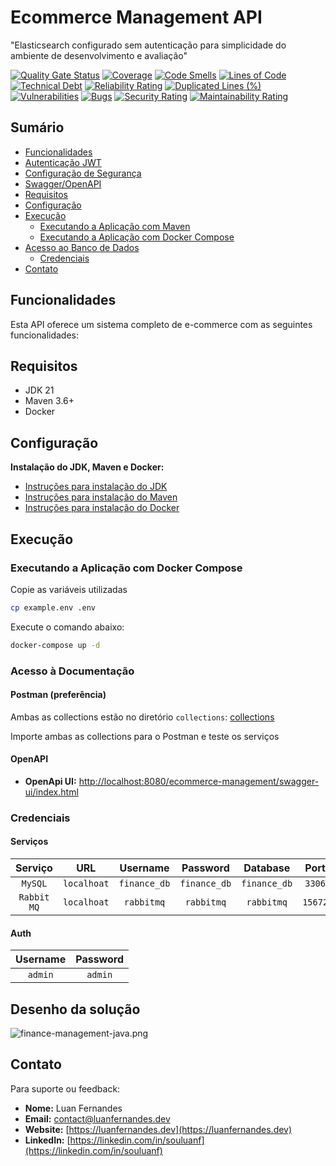 # Ecommerce Management API

"Elasticsearch configurado sem autenticação para simplicidade do ambiente de desenvolvimento e avaliação"

[![Quality Gate Status](https://sonarcloud.io/api/project_badges/measure?project=souluanf_fecommerce-management-api&metric=alert_status)](https://sonarcloud.io/summary/new_code?id=souluanf_fecommerce-management-api)
[![Coverage](https://sonarcloud.io/api/project_badges/measure?project=souluanf_fecommerce-management-api&metric=coverage)](https://sonarcloud.io/summary/new_code?id=souluanf_fecommerce-management-api)
[![Code Smells](https://sonarcloud.io/api/project_badges/measure?project=souluanf_fecommerce-management-api&metric=code_smells)](https://sonarcloud.io/summary/new_code?id=souluanf_fecommerce-management-api)
[![Lines of Code](https://sonarcloud.io/api/project_badges/measure?project=souluanf_fecommerce-management-api&metric=ncloc)](https://sonarcloud.io/summary/new_code?id=souluanf_fecommerce-management-api)
[![Technical Debt](https://sonarcloud.io/api/project_badges/measure?project=souluanf_fecommerce-management-api&metric=sqale_index)](https://sonarcloud.io/summary/new_code?id=souluanf_fecommerce-management-api)
[![Reliability Rating](https://sonarcloud.io/api/project_badges/measure?project=souluanf_fecommerce-management-api&metric=reliability_rating)](https://sonarcloud.io/summary/new_code?id=souluanf_fecommerce-management-api)
[![Duplicated Lines (%)](https://sonarcloud.io/api/project_badges/measure?project=souluanf_fecommerce-management-api&metric=duplicated_lines_density)](https://sonarcloud.io/summary/new_code?id=souluanf_fecommerce-management-api)
[![Vulnerabilities](https://sonarcloud.io/api/project_badges/measure?project=souluanf_fecommerce-management-api&metric=vulnerabilities)](https://sonarcloud.io/summary/new_code?id=souluanf_fecommerce-management-api)
[![Bugs](https://sonarcloud.io/api/project_badges/measure?project=souluanf_fecommerce-management-api&metric=bugs)](https://sonarcloud.io/summary/new_code?id=souluanf_fecommerce-management-api)
[![Security Rating](https://sonarcloud.io/api/project_badges/measure?project=souluanf_fecommerce-management-api&metric=security_rating)](https://sonarcloud.io/summary/new_code?id=souluanf_fecommerce-management-api)
[![Maintainability Rating](https://sonarcloud.io/api/project_badges/measure?project=souluanf_fecommerce-management-api&metric=sqale_rating)](https://sonarcloud.io/summary/new_code?id=souluanf_golden-raspberry-awards-api)

## Sumário

- [Funcionalidades](#funcionalidades)
- [Autenticação JWT](#autenticação-jwt)
- [Configuração de Segurança](#configuração-de-segurança)
- [Swagger/OpenAPI](#swaggeropenapi)
- [Requisitos](#requisitos)
- [Configuração](#configuração)
- [Execução](#execução)
    - [Executando a Aplicação com Maven](#executando-a-aplicação-com-maven)
    - [Executando a Aplicação com Docker Compose](#executando-a-aplicação-com-docker-compose)
- [Acesso ao Banco de Dados](#acesso-ao-banco-de-dados)
    - [Credenciais](#credenciais)
- [Contato](#contato)

## Funcionalidades

Esta API oferece um sistema completo de e-commerce com as seguintes funcionalidades:


## Requisitos

- JDK 21
- Maven 3.6+
- Docker

## Configuração

**Instalação do JDK, Maven e Docker:**

- [Instruções para instalação do JDK](https://docs.oracle.com/en/java/javase/21/install/overview-jdk-installation.html)
- [Instruções para instalação do Maven](https://maven.apache.org/install.html)
- [Instruções para instalação do Docker](https://docs.docker.com/get-docker/)

## Execução

### Executando a Aplicação com Docker Compose

Copie as variáveis utilizadas

```bash
cp example.env .env
```

Execute o comando abaixo:

```bash
docker-compose up -d
```

### Acesso à Documentação

#### Postman (preferência)
Ambas as collections estão no diretório `collections`:
[collections](collections)

Importe ambas as collections para o Postman e teste os serviços

#### OpenAPI

- **OpenApi UI:** [http://localhost:8080/ecommerce-management/swagger-ui/index.html](http://localhost:8080/ecommerce-management/swagger-ui/index.html)

### Credenciais

#### Serviços

| **Serviço** |   **URL**   | **Username** | **Password** | **Database** | **Port** |
|:-----------:|:-----------:|:------------:|:------------:|:------------:|:--------:|
|   `MySQL`   | `localhoat` | `finance_db` | `finance_db` | `finance_db` |  `3306`  |
| `Rabbit MQ` | `localhoat` |  `rabbitmq`  |  `rabbitmq`  |  `rabbitmq`  | `15672`  |

#### Auth

| **Username** | **Password** |
|:------------:|:------------:|
|   `admin`    |   `admin`    |

## Desenho da solução

![finance-management-java.png](ecommerce-management-api.png)

## Contato

Para suporte ou feedback:

- **Nome:** Luan Fernandes
- **Email:**  [contact@luanfernandes.dev](mailto:contact@luanfernandes.dev)
- **Website:** [https://luanfernandes.dev](https://luanfernandes.dev)
- **LinkedIn:** [https://linkedin.com/in/souluanf](https://linkedin.com/in/souluanf)